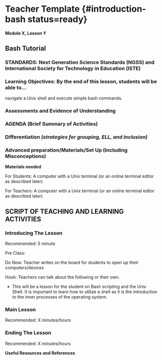 # Teacher Template {#introduction-bash status=ready}

#### Module X, Lesson Y

## Bash Tutorial


### STANDARDS: Next Generation Science Standards (NGSS) and International Society for Technology in Education (ISTE)


### Learning Objectives: By the end of this lesson, students will be able to...
navigate a Unix shell and execute simple bash commands.

### Assessments and Evidence of Understanding


### AGENDA (Brief Summary of Activities)


### Differentiation _(strategies for grouping, ELL, and inclusion)_


### Advanced preparation/Materials/Set Up (Including Misconceptions)


**Materials needed**

For Students: A computer with a Unix terminal (or an online terminal editor as described later)

For Teachers: A computer with a Unix terminal (or an online terminal editor as described later)


## SCRIPT OF TEACHING AND LEARNING ACTIVITIES


### Introducing The Lesson

Recommended: 5 minute

Pre Class:

Do Now: Teacher writes on the board for students to open up their computers/devices 

Hook: Teachers can talk about the following or their own.

-  This will be a lesson for the student on Bash scripting and the Unix Shell. It is important to learn how to utilize a shell as it is the introduction to the inner processes of the operating system.

### Main Lesson

Recommended: X minutes/hours


### Ending The Lesson

Recommended: X minutes/hours


**Useful Resources and References**
